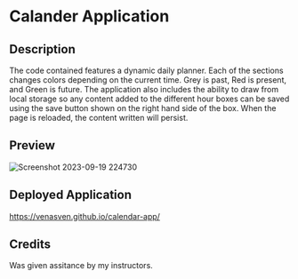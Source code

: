 # Calander Application

## Description
The code contained features a dynamic daily planner. Each of the sections changes colors depending on the current time. Grey is past, Red is present, and Green is future. The application also includes the ability to draw from local storage so any content added to the different hour boxes can be saved using the save button shown on the right hand side of the box. When the page is reloaded, the content written will persist.

## Preview

![Screenshot 2023-09-19 224730](https://github.com/venasven/calendar-app/assets/141704995/17afdbbc-251a-4e8f-997b-db670b175446)

## Deployed Application
https://venasven.github.io/calendar-app/

## Credits
Was given assitance by my instructors.
